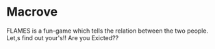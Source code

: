 # Macrove

FLAMES is a fun-game which tells the relation between the two people. Let,s find out your's!! Are you Exicted?? 